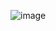 ![image](https://github.com/divyanevgi/CODSOFT_TASK2/assets/171418844/5ecc1063-3431-46b2-b79d-1dc2a2591fdb)
